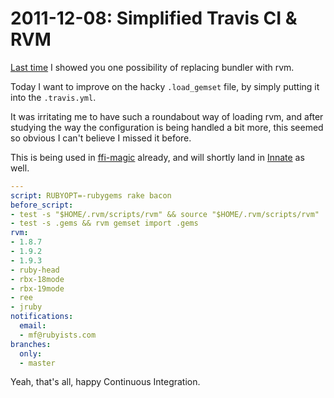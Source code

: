 # 2011-12-08: Simplified Travis CI & RVM

[Last time](http://manveru.name/blog/show/2011-10-22/en/Travis-CI-and-RVM) I
showed you one possibility of replacing bundler with rvm.

Today I want to improve on the hacky `.load_gemset` file, by simply putting it
into the `.travis.yml`.

It was irritating me to have such a roundabout way of loading rvm, and after
studying the way the configuration is being handled a bit more, this seemed so
obvious I can't believe I missed it before.

This is being used in [ffi-magic](https://github.com/manveru/ffi-magic)
already, and will shortly land in [Innate](https://github.com/Ramaze/innate) as
well.

```` yaml
---
script: RUBYOPT=-rubygems rake bacon
before_script:
- test -s "$HOME/.rvm/scripts/rvm" && source "$HOME/.rvm/scripts/rvm"
- test -s .gems && rvm gemset import .gems
rvm:
- 1.8.7
- 1.9.2
- 1.9.3
- ruby-head
- rbx-18mode
- rbx-19mode
- ree
- jruby
notifications:
  email:
  - mf@rubyists.com
branches:
  only:
  - master
````

Yeah, that's all, happy Continuous Integration.
